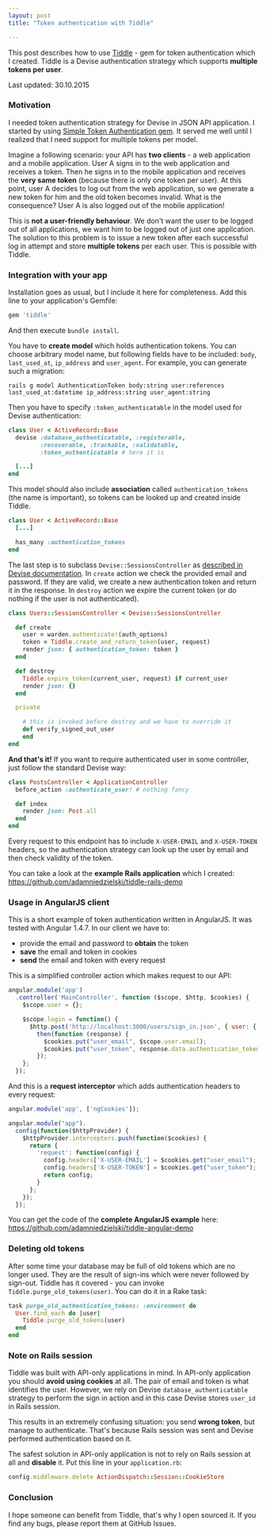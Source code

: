 ```yaml
---
layout: post
title: "Token authentication with Tiddle"

---
```


This post describes how to use [Tiddle](https://github.com/adamniedzielski/tiddle/) - gem for token authentication which I created. Tiddle is a Devise authentication strategy which supports **multiple tokens per user**.

Last updated: 30.10.2015

### Motivation

I needed token authentication strategy for Devise in JSON API application. I started by using [Simple Token Authentication gem](https://github.com/gonzalo-bulnes/simple_token_authentication). It served me well until I realized that I need support for multiple tokens per model.

Imagine a following scenario: your API has **two clients** - a web application and a mobile application. User A signs in to the web application and receives a token. Then he signs in to the mobile application and receives the **very same token** (because there is only one token per user). At this point, user A decides to log out from the web application, so we generate a new token for him and the old token becomes invalid. What is the consequence? User A is also logged out of the mobile application!

This is **not a user-friendly behaviour**. We don't want the user to be logged out of all applications, we want him to be logged out of just one application. The solution to this problem is to issue a new token after each successful log in attempt and store **multiple tokens** per each user. This is possible with Tiddle.

### Integration with your app

Installation goes as usual, but I include it here for completeness. Add this line to your application's Gemfile:

```ruby
gem 'tiddle'
```

And then execute ```bundle install```.

You have to **create model** which holds authentication tokens. You can choose arbitrary model name, but following fields have to be included: ```body```, ```last_used_at```, ```ip_address``` and ```user_agent```. For example, you can generate such a migration:

```
rails g model AuthenticationToken body:string user:references last_used_at:datetime ip_address:string user_agent:string
```

Then you have to specify ```:token_authenticatable``` in the model used for Devise authentication:

```ruby
class User < ActiveRecord::Base
  devise :database_authenticatable, :registerable,
         :recoverable, :trackable, :validatable,
         :token_authenticatable # here it is

  [...]
end
```

This model should also include **association** called ```authentication_tokens``` (the name is important), so tokens can be looked up and created inside Tiddle.

```ruby
class User < ActiveRecord::Base
  [...]

  has_many :authentication_tokens
end
```

The last step is to subclass ```Devise::SessionsController``` as [described in Devise documentation](https://github.com/plataformatec/devise#configuring-controllers). In ```create``` action we check the provided email and password. If they are valid, we create a new authentication token and return it in the response. In ```destroy``` action we expire the current token (or do nothing if the user is not authenticated).

```ruby
class Users::SessionsController < Devise::SessionsController

  def create
    user = warden.authenticate!(auth_options)
    token = Tiddle.create_and_return_token(user, request)
    render json: { authentication_token: token }
  end

  def destroy
    Tiddle.expire_token(current_user, request) if current_user
    render json: {}
  end

  private

    # this is invoked before destroy and we have to override it
    def verify_signed_out_user
    end
end
```

**And that's it!** If you want to require authenticated user in some controller, just follow the standard Devise way:

```ruby
class PostsController < ApplicationController
  before_action :authenticate_user! # nothing fancy

  def index
    render json: Post.all
  end
end
```

Every request to this endpoint has to include ```X-USER-EMAIL``` and ```X-USER-TOKEN``` headers, so the authentication strategy can look up the user by email and then check validity of the token.

You can take a look at the **example Rails application** which I created: https://github.com/adamniedzielski/tiddle-rails-demo

### Usage in AngularJS client

This is a short example of token authentication written in AngularJS. It was tested with Angular 1.4.7. In our client we have to:

* provide the email and password to **obtain** the token
* **save** the email and token in cookies
* **send** the email and token with every request

This is a simplified controller action which makes request to our API:

```javascript
angular.module('app')
  .controller('MainController', function ($scope, $http, $cookies) {
    $scope.user = {};

    $scope.login = function() {
      $http.post('http://localhost:3000/users/sign_in.json', { user: { email: $scope.user.email, password: $scope.user.password } }).
        then(function (response) {
          $cookies.put("user_email", $scope.user.email);
          $cookies.put("user_token", response.data.authentication_token);
        });
    };
  });

```

And this is a **request interceptor** which adds authentication headers to every request:

```javascript
angular.module('app', ['ngCookies']);

angular.module("app").
  config(function($httpProvider) {
    $httpProvider.interceptors.push(function($cookies) {
      return {
        'request': function(config) {
          config.headers['X-USER-EMAIL'] = $cookies.get("user_email");
          config.headers['X-USER-TOKEN'] = $cookies.get("user_token");
          return config;
        }
      };
    });
  });
```

You can get the code of the **complete AngularJS example** here: https://github.com/adamniedzielski/tiddle-angular-demo

### Deleting old tokens

After some time your database may be full of old tokens which are no longer used. They are the result of sign-ins which were never followed by sign-out. Tiddle has it covered - you can invoke ```Tiddle.purge_old_tokens(user)```. You can do it in a Rake task:

```ruby
task purge_old_authentication_tokens: :environment do
  User.find_each do |user|
    Tiddle.purge_old_tokens(user)
  end
end
```

<h3 id="rails-session">
  Note on Rails session
</h3>

Tiddle was built with API-only applications in mind. In API-only application you should **avoid using cookies** at all. The pair of email and token is what identifies the user. However, we rely on Devise ```database_authenticatable``` strategy to perform the sign in action and in this case Devise stores ```user_id``` in Rails session.

This results in an extremely confusing situation: you send **wrong token**, but manage to authenticate. That's because Rails session was sent and Devise performed authentication based on it.

The safest solution in API-only application is not to rely on Rails session at all and **disable** it. Put this line in your ```application.rb```:

```ruby
config.middleware.delete ActionDispatch::Session::CookieStore
```

### Conclusion

I hope someone can benefit from Tiddle, that's why I open sourced it. If you find any bugs, please report them at GitHub Issues.
